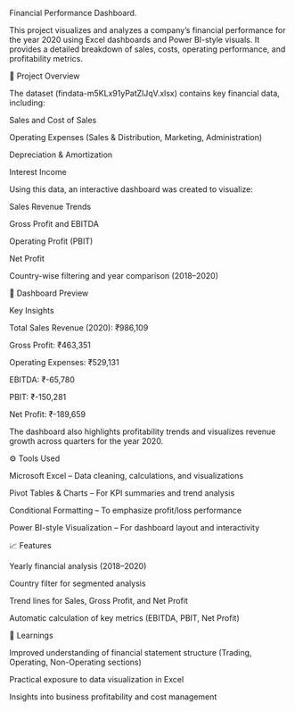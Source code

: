 Financial Performance Dashboard.

This project visualizes and analyzes a company’s financial performance for the year 2020 using Excel dashboards and Power BI-style visuals.
It provides a detailed breakdown of sales, costs, operating performance, and profitability metrics.

📁 Project Overview

The dataset (findata-m5KLx91yPatZlJqV.xlsx) contains key financial data, including:

Sales and Cost of Sales

Operating Expenses (Sales & Distribution, Marketing, Administration)

Depreciation & Amortization

Interest Income

Using this data, an interactive dashboard was created to visualize:

Sales Revenue Trends

Gross Profit and EBITDA

Operating Profit (PBIT)

Net Profit

Country-wise filtering and year comparison (2018–2020)

📸 Dashboard Preview

Key Insights

Total Sales Revenue (2020): ₹986,109

Gross Profit: ₹463,351

Operating Expenses: ₹529,131

EBITDA: ₹-65,780

PBIT: ₹-150,281

Net Profit: ₹-189,659

The dashboard also highlights profitability trends and visualizes revenue growth across quarters for the year 2020.

⚙️ Tools Used

Microsoft Excel – Data cleaning, calculations, and visualizations

Pivot Tables & Charts – For KPI summaries and trend analysis

Conditional Formatting – To emphasize profit/loss performance

Power BI-style Visualization – For dashboard layout and interactivity

📈 Features

Yearly financial analysis (2018–2020)

Country filter for segmented analysis

Trend lines for Sales, Gross Profit, and Net Profit

Automatic calculation of key metrics (EBITDA, PBIT, Net Profit)

🧠 Learnings

Improved understanding of financial statement structure (Trading, Operating, Non-Operating sections)

Practical exposure to data visualization in Excel

Insights into business profitability and cost management
